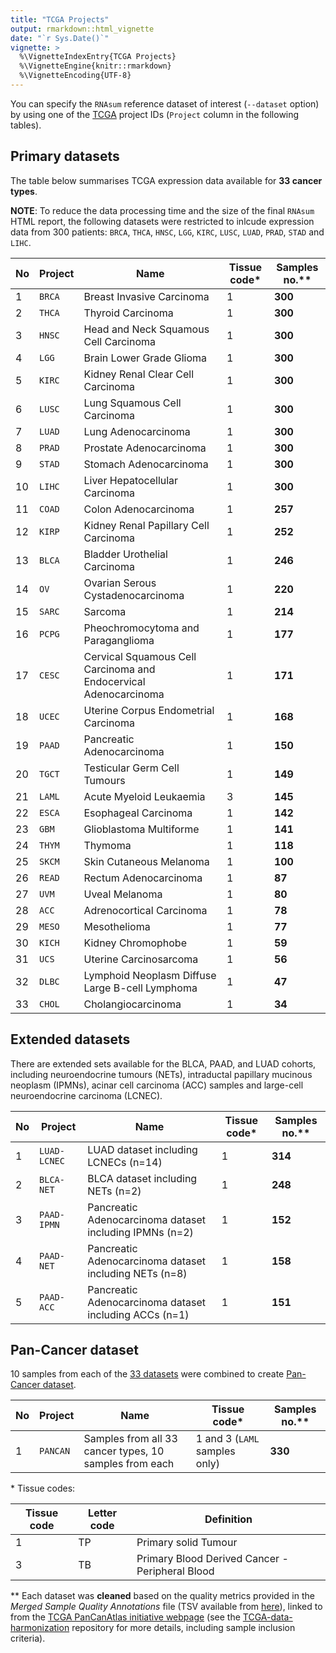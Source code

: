 ```yaml
---
title: "TCGA Projects"
output: rmarkdown::html_vignette
date: "`r Sys.Date()`"
vignette: >
  %\VignetteIndexEntry{TCGA Projects}
  %\VignetteEngine{knitr::rmarkdown}
  %\VignetteEncoding{UTF-8}
---
```


You can specify the `RNAsum` reference dataset of interest (`--dataset` option)
by using one of the [TCGA](https://portal.gdc.cancer.gov/) project IDs
(`Project` column in the following tables).

## Primary datasets

The table below summarises TCGA expression data available for
**33 cancer types**.

**NOTE**: To reduce the data processing time and the size of the final `RNAsum`
HTML report, the following datasets were restricted to inlcude expression data
from 300 patients: `BRCA`, `THCA`, `HNSC`, `LGG`, `KIRC`, `LUSC`, `LUAD`,
`PRAD`, `STAD` and `LIHC`.

| No   | Project   | Name                                                             | Tissue code\* | Samples no.\*\*   |
| ---- | --------- | ---------------------------------------------------------------- | ------------- | ----------------- |
| 1    | `BRCA`    | Breast Invasive Carcinoma                                        | 1             | **300**           |
| 2    | `THCA`    | Thyroid Carcinoma                                                | 1             | **300**           |
| 3    | `HNSC`    | Head and Neck Squamous Cell Carcinoma                            | 1             | **300**           |
| 4    | `LGG`     | Brain Lower Grade Glioma                                         | 1             | **300**           |
| 5    | `KIRC`    | Kidney Renal Clear Cell Carcinoma                                | 1             | **300**           |
| 6    | `LUSC`    | Lung Squamous Cell Carcinoma                                     | 1             | **300**           |
| 7    | `LUAD`    | Lung Adenocarcinoma                                              | 1             | **300**           |
| 8    | `PRAD`    | Prostate Adenocarcinoma                                          | 1             | **300**           |
| 9    | `STAD`    | Stomach Adenocarcinoma                                           | 1             | **300**           |
| 10   | `LIHC`    | Liver Hepatocellular Carcinoma                                   | 1             | **300**           |
| 11   | `COAD`    | Colon Adenocarcinoma                                             | 1             | **257**           |
| 12   | `KIRP`    | Kidney Renal Papillary Cell Carcinoma                            | 1             | **252**           |
| 13   | `BLCA`    | Bladder Urothelial Carcinoma                                     | 1             | **246**           |
| 14   | `OV`      | Ovarian Serous Cystadenocarcinoma                                | 1             | **220**           |
| 15   | `SARC`    | Sarcoma                                                          | 1             | **214**           |
| 16   | `PCPG`    | Pheochromocytoma and Paraganglioma                               | 1             | **177**           |
| 17   | `CESC`    | Cervical Squamous Cell Carcinoma and Endocervical Adenocarcinoma | 1             | **171**           |
| 18   | `UCEC`    | Uterine Corpus Endometrial Carcinoma                             | 1             | **168**           |
| 19   | `PAAD`    | Pancreatic Adenocarcinoma                                        | 1             | **150**           |
| 20   | `TGCT`    | Testicular Germ Cell Tumours                                     | 1             | **149**           |
| 21   | `LAML`    | Acute Myeloid Leukaemia                                          | 3             | **145**           |
| 22   | `ESCA`    | Esophageal Carcinoma                                             | 1             | **142**           |
| 23   | `GBM`     | Glioblastoma Multiforme                                          | 1             | **141**           |
| 24   | `THYM`    | Thymoma                                                          | 1             | **118**           |
| 25   | `SKCM`    | Skin Cutaneous Melanoma                                          | 1             | **100**           |
| 26   | `READ`    | Rectum Adenocarcinoma                                            | 1             | **87**            |
| 27   | `UVM`     | Uveal Melanoma                                                   | 1             | **80**            |
| 28   | `ACC`     | Adrenocortical Carcinoma                                         | 1             | **78**            |
| 29   | `MESO`    | Mesothelioma                                                     | 1             | **77**            |
| 30   | `KICH`    | Kidney Chromophobe                                               | 1             | **59**            |
| 31   | `UCS`     | Uterine Carcinosarcoma                                           | 1             | **56**            |
| 32   | `DLBC`    | Lymphoid Neoplasm Diffuse Large B-cell Lymphoma                  | 1             | **47**            |
| 33   | `CHOL`    | Cholangiocarcinoma                                               | 1             | **34**            |

## Extended datasets

There are extended sets available for the BLCA, PAAD, and LUAD cohorts,
including neuroendocrine tumours (NETs), intraductal papillary
mucinous neoplasm (IPMNs), acinar cell carcinoma (ACC) samples and large-cell
neuroendocrine carcinoma (LCNEC).

| No  | Project       | Name                                                    | Tissue code\*  | Samples no.\*\*  |
| --- | ------------- | ------------------------------------------------------- | -------------- | ---------------- |
| 1   | `LUAD-LCNEC`  | LUAD dataset including LCNECs (n=14)                    | 1              | **314**          |
| 2   | `BLCA-NET`    | BLCA dataset including NETs (n=2)                       | 1              | **248**          |
| 3   | `PAAD-IPMN`   | Pancreatic Adenocarcinoma dataset including IPMNs (n=2) | 1              | **152**          |
| 4   | `PAAD-NET`    | Pancreatic Adenocarcinoma dataset including NETs (n=8)  | 1              | **158**          |
| 5   | `PAAD-ACC`    | Pancreatic Adenocarcinoma dataset including ACCs (n=1)  | 1              | **151**          |

## Pan-Cancer dataset

10 samples from each of the [33 datasets](#primary-datasets) were combined to
create [Pan-Cancer dataset](#pan-cancer-dataset).

| No  | Project      | Name                                                    | Tissue code\*                  | Samples no.\*\* |
| --- | ------------ | ------------------------------------------------------- | ------------------------------ | --------------- |
| 1   | `PANCAN`     | Samples from all 33 cancer types, 10 samples from each  | 1 and 3 (`LAML` samples only)  | **330**         |

\* Tissue codes:

| Tissue code  | Letter code  | Definition                                       |
| ------------ | ------------ | ------------------------------------------------ |
| 1            | TP           | Primary solid Tumour                             |
| 3            | TB           | Primary Blood Derived Cancer - Peripheral Blood  |

\*\* Each dataset was **cleaned** based on the quality metrics provided in the
*Merged Sample Quality Annotations* file (TSV available from
[here](http://api.gdc.cancer.gov/data/1a7d7be8-675d-4e60-a105-19d4121bdebf)),
linked to from the [TCGA PanCanAtlas initiative webpage](https://gdc.cancer.gov/about-data/publications/pancanatlas)
(see the [TCGA-data-harmonization](https://github.com/umccr/TCGA-data-harmonization/tree/master/expression/README.md#data-clean-up)
repository for more details, including sample inclusion criteria).
